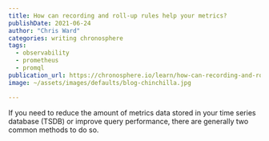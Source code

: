 ```yaml
---
title: How can recording and roll-up rules help your metrics?
publishDate: 2021-06-24
author: "Chris Ward"
categories: writing chronosphere
tags: 
  - observability
  - prometheus
  - promql
publication_url: https://chronosphere.io/learn/how-can-recording-and-roll-up-rules-help-your-metrics/
image: ~/assets/images/defaults/blog-chinchilla.jpg

---
```


If you need to reduce the amount of metrics data stored in your time series database (TSDB) or improve query performance, there are generally two common methods to do so.